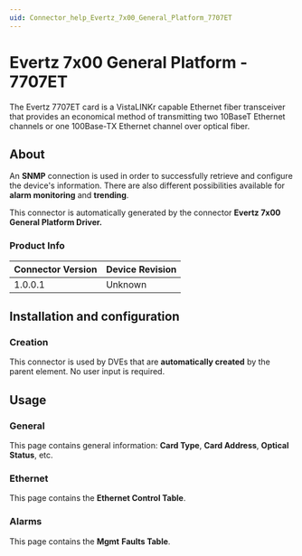 ```yaml
---
uid: Connector_help_Evertz_7x00_General_Platform_7707ET
---
```


# Evertz 7x00 General Platform - 7707ET

The Evertz 7707ET card is a VistaLINKr capable Ethernet fiber transceiver that provides an economical method of transmitting two 10BaseT Ethernet channels or one 100Base-TX Ethernet channel over optical fiber.

## About

An **SNMP** connection is used in order to successfully retrieve and configure the device's information. There are also different possibilities available for **alarm monitoring** and **trending**.

This connector is automatically generated by the connector **Evertz 7x00 General Platform Driver.**

### Product Info

| **Connector Version** | **Device Revision** |
|--------------------|---------------------|
| 1.0.0.1            | Unknown             |

## Installation and configuration

### Creation

This connector is used by DVEs that are **automatically created** by the parent element. No user input is required.

## Usage

### General

This page contains general information: **Card Type**, **Card Address**, **Optical Status**, etc.

### Ethernet

This page contains the **Ethernet Control Table**.

### Alarms

This page contains the **Mgmt** **Faults Table**.
